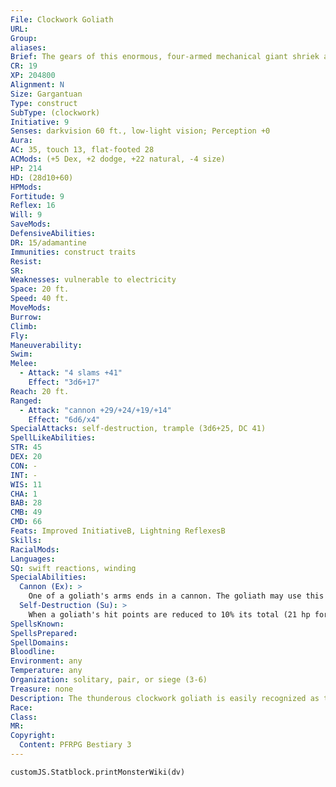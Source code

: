 ```yaml
---
File: Clockwork Goliath
URL: 
Group: 
aliases: 
Brief: The gears of this enormous, four-armed mechanical giant shriek and grind in a deafening cacophony as it lumbers forth.
CR: 19
XP: 204800
Alignment: N
Size: Gargantuan
Type: construct
SubType: (clockwork)
Initiative: 9
Senses: darkvision 60 ft., low-light vision; Perception +0
Aura: 
AC: 35, touch 13, flat-footed 28
ACMods: (+5 Dex, +2 dodge, +22 natural, -4 size)
HP: 214
HD: (28d10+60)
HPMods: 
Fortitude: 9
Reflex: 16
Will: 9
SaveMods: 
DefensiveAbilities: 
DR: 15/adamantine
Immunities: construct traits
Resist: 
SR: 
Weaknesses: vulnerable to electricity
Space: 20 ft.
Speed: 40 ft.
MoveMods: 
Burrow: 
Climb: 
Fly: 
Maneuverability: 
Swim: 
Melee: 
  - Attack: "4 slams +41"
    Effect: "3d6+17"
Reach: 20 ft.
Ranged: 
  - Attack: "cannon +29/+24/+19/+14"
    Effect: "6d6/x4"
SpecialAttacks: self-destruction, trample (3d6+25, DC 41)
SpellLikeAbilities: 
STR: 45
DEX: 20
CON: -
INT: -
WIS: 11
CHA: 1
BAB: 28
CMB: 49
CMD: 66
Feats: Improved InitiativeB, Lightning ReflexesB
Skills: 
RacialMods: 
Languages: 
SQ: swift reactions, winding
SpecialAbilities:
  Cannon (Ex): >
    One of a goliath's arms ends in a cannon. The goliath may use this as one of its four slam attacks, or it can use it to fire cannonballs. A cannon has a range increment of 100 feet, and deals 6d6 points of bludgeoning and piercing damage on a hit with a x4 critical modifier. A clockwork goliath's cannon can hold up to 12 cannonballs-reloading a single cannonball is a standard action.
  Self-Destruction (Su): >
    When a goliath's hit points are reduced to 10% its total (21 hp for most clockwork goliaths) or less but still above 0, it self-destructs on its next turn, bursting in an explosion of metal scraps and steam that deals 12d6 points of slashing damage plus 12d6 points of fire damage to all creatures within a 20-foot-radius burst. A successful DC 24 Reflex save halves the damage. The save is Constitution-based.
SpellsKnown: 
SpellsPrepared: 
SpellDomains: 
Bloodline: 
Environment: any
Temperature: any
Organization: solitary, pair, or siege (3-6)
Treasure: none
Description: The thunderous clockwork goliath is easily recognized as the epitome of technology created to destroy. The exact nature of a clockwork goliath's "hands" varies-they all resolve as slam attacks in melee combat, though.  The clockwork goliath towers over most creatures and buildings; standing at a height of 45 feet, it weighs over 100 tons.  Construction  The clockwork goliath is one of the most difficult of its kind to create. The creator must start with crafted clockwork pieces worth 20,000 gp.  CLOCKWORK GOLIATH  CL 18th; Price 300,000 gp  Construction  Requirements Craft Construct, Gunsmithing (Ultimate Combat 103), animate objects, geas/quest, and limited wish, creator must be at least caster level 18th; Skill Craft (clockwork) DC 25; Cost 160,000 gp
Race: 
Class: 
MR: 
Copyright:
  Content: PFRPG Bestiary 3
---
```

```dataviewjs
customJS.Statblock.printMonsterWiki(dv)
```
